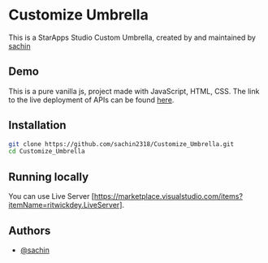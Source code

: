 ﻿# Customize Umbrella

This is a StarApps Studio Custom Umbrella, created by and maintained by [sachin](https://github.com/sachin2318)

## Demo
This is a pure vanilla js, project made with JavaScript, HTML, CSS. The link to the live deployment of APIs can be found [here](https://lm-exchange.onrender.com).

## Installation

```bash
git clone https://github.com/sachin2318/Customize_Umbrella.git
cd Customize_Umbrella
```

## Running locally

You can use Live Server [https://marketplace.visualstudio.com/items?itemName=ritwickdey.LiveServer].


## Authors

- [@sachin](https://github.com/sachin2318)

